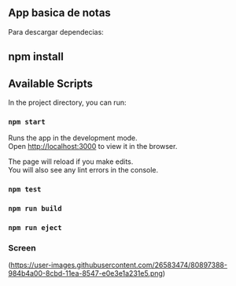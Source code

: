 
## App basica de notas 


Para descargar dependecias: <br/>

## npm install 



## Available Scripts

In the project directory, you can run:

### `npm start`

Runs the app in the development mode.<br />
Open [http://localhost:3000](http://localhost:3000) to view it in the browser.

The page will reload if you make edits.<br />
You will also see any lint errors in the console.

### `npm test`
### `npm run build`
### `npm run eject`

### Screen
(https://user-images.githubusercontent.com/26583474/80897388-984b4a00-8cbd-11ea-8547-e0e3e1a231e5.png)
